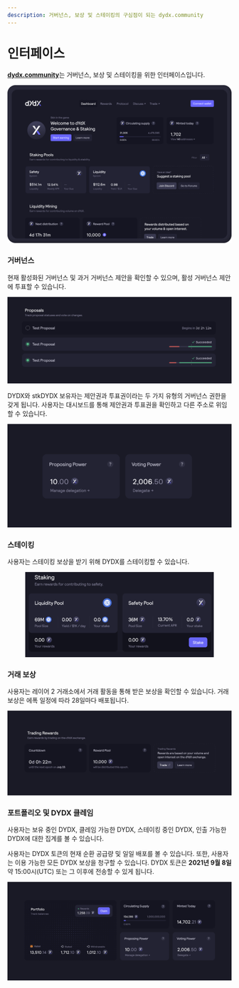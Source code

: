 ```yaml
---
description: 거버넌스, 보상 및 스테이킹의 구심점이 되는 dydx.community
---
```


# 인터페이스

[**dydx.community**](https://dydx.community)는 거버넌스, 보상 및 스테이킹을 위한 인터페이스입니다.

![보상 획득 및 청구, 제안에 대한 투표](../.gitbook/assets/4.1-landing-page-interface.png)

### 거버넌스

현재 활성화된 거버넌스 및 과거 거버넌스 제안을 확인할 수 있으며, 활성 거버넌스 제안에 투표할 수 있습니다.

![제안 상태를 추적하고 변경 사항에 대해 투표하십시오](../.gitbook/assets/4.2-track-proposals.png)

DYDX와 stkDYDX 보유자는 제안권과 투표권이라는 두 가지 유형의 거버넌스 권한을 갖게 됩니다. 사용자는 대시보드를 통해 제안권과 투표권을 확인하고 다른 주소로 위임할 수 있습니다.

![제안권 및 투표권을 위임하십시오](../.gitbook/assets/4.3-delegate-voting.png)

### 스테이킹

사용자는 스테이킹 보상을 받기 위해 DYDX를 스테이킹할 수 있습니다.

<figure><img src="../.gitbook/assets/interface-staking.png" alt=""><figcaption></figcaption></figure>

### 거래 보상

사용자는 레이어 2 거래소에서 거래 활동을 통해 받은 보상을 확인할 수 있습니다. 거래 보상은 에폭 일정에 따라 28일마다 배포됩니다.

![거래를 통해 보상을 받아보십시오](../.gitbook/assets/4.5-trade-to-rewards.png)

### 포트폴리오 및 DYDX 클레임

사용자는 보유 중인 DYDX, 클레임 가능한 DYDX, 스테이킹 중인 DYDX, 인출 가능한 DYDX에 대한 집계를 볼 수 있습니다.

사용자는 DYDX 토큰의 현재 순환 공급량 및 일일 배포를 볼 수 있습니다. 또한, 사용자는 이용 가능한 모든 DYDX 보상을 청구할 수 있습니다. DYDX 토큰은 **2021년 9월 8일** 약 15:00시(UTC) 또는 그 이후에 전송할 수 있게 됩니다.

![보상을 클레임하십시오](../.gitbook/assets/4.6-claim-rewards.png)
